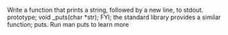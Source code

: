 Write a function that prints a string, followed by a new line, to stdout. prototype; void _puts(char *str); FYI; the standard library provides a similar function; puts. Run man puts to learn more
